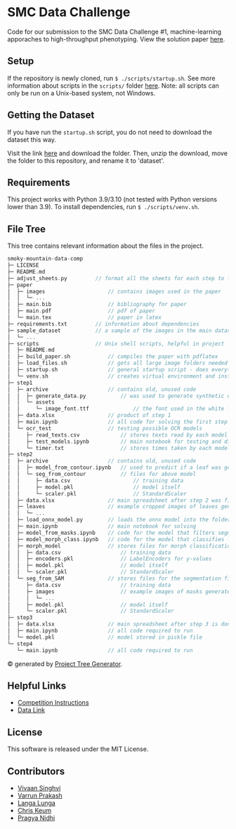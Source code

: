 # SMC Data Challenge

Code for our submission to the SMC Data Challenge #1, machine-learning apporaches to high-throughput phenotyping. View the solution paper [here](https://github.com/vivaansinghvi07/smoky-mountain-data-comp/blob/main/paper/main.pdf).

## Setup

If the repository is newly cloned, run `$ ./scripts/startup.sh`. See more information about scripts in the `scripts/` folder [here](https://github.com/vivaansinghvi07/smoky-mountain-data-comp/tree/main/scripts). Note: all scripts can only be run on a Unix-based system, not Windows.

## Getting the Dataset

If you have run the `startup.sh` script, you do not need to download the dataset this way.

Visit the link [here](https://labkey.ornl.gov:8443/labkey/CBI/Martin/PUBLIC_DATA/Davis_Common_Garden_Genotypes/project-begin.view?) and download the folder. Then, unzip the download, move the folder to this repository, and rename it to 'dataset'.

## Requirements

This project works with Python 3.9/3.10 (not tested with Python versions lower than 3.9). To install dependencies, run `$ ./scripts/venv.sh`.

## File Tree

This tree contains relevant information about the files in the project.

```c
smoky-mountain-data-comp
├─ LICENSE                  
├─ README.md
├─ adjust_sheets.py         // format all the sheets for each step to look nicer
├─ paper                    
│  ├─ images                    // contains images used in the paper
│  │  └─ ... 
│  ├─ main.bib                  // bibliography for paper
│  ├─ main.pdf                  // pdf of paper
│  └─ main.tex                  // paper in latex
├─ requirements.txt         // information about dependencies
├─ sample_dataset           // a sample of the images in the main dataset
│  └─ ...
├─ scripts                  // Unix shell scripts, helpful in project
│  ├─ README.md                
│  ├─ build_paper.sh            // compiles the paper with pdflatex
│  ├─ load_files.sh             // gets all large image folders needed for this code
│  ├─ startup.sh                // general startup script - does everything needed
│  └─ venv.sh                   // creates virtual environment and installs dependencies
├─ step1                    
│  ├─ archive                   // contains old, unused code
│  │  ├─ generate_data.py           // was used to generate synthetic data for training OCR
│  │  └─ assets                     
│  │     └─ image_font.ttf              // the font used in the white label
│  ├─ data.xlsx                 // product of step 1
│  ├─ main.ipynb                // all code for solving the first step
│  └─ ocr_test                  // testing possible OCR models
│     ├─ read_texts.csv             // stores texts read by each model
│     ├─ test_models.ipynb          // main notebook for testing and displaying the graphs
│     └─ timer.txt                  // stores times taken by each model
├─ step2
│  ├─ archive                   // contains old, unused code
│  │  ├─ model_from_contour.ipynb   // used to predict if a leaf was good or not from the contour itself 
│  │  └─ seg_from_contour           // files for above model
│  │     ├─ data.csv                    // training data
│  │     ├─ model.pkl                   // model itself
│  │     └─ scaler.pkl                  // StandardScaler
│  ├─ data.xlsx                 // main spreadsheet after step 2 was finished
│  ├─ leaves                    // example cropped images of leaves generated later on in step 2
│  │  └─ ...
│  ├─ load_onnx_model.py        // loads the onnx model into the folder
│  ├─ main.ipynb                // main notebook for solving
│  ├─ model_from_masks.ipynb    // code for the model that filters segmented leaves based on leaf-ness
│  ├─ model_morph_class.ipynb   // code for the model that classifies leaf morphologies
│  ├─ morph_model               // stores files for morph classification model
│  │  ├─ data.csv                   // training data
│  │  ├─ encoders.pkl               // LabelEncoders for y-values
│  │  ├─ model.pkl                  // model itself
│  │  └─ scaler.pkl                 // StandardScaler
│  └─ seg_from_SAM              // stores files for the segmentation filter model
│     ├─ data.csv                   // training data
│     ├─ images                     // example images of masks generated
│     │  └─ ...
│     ├─ model.pkl                  // model itself
│     └─ scaler.pkl                 // StandardScaler
├─ step3
│  ├─ data.xlsx                 // main spreadsheet after step 3 is done
│  ├─ main.ipynb                // all code required to run 
│  └─ model.pkl                 // model stored in pickle file
└─ step4
   └─ main.ipynb                // all code required to run
```
© generated by [Project Tree Generator](https://woochanleee.github.io/project-tree-generator).

## Helpful Links

- [Competition Instructions](https://smc-datachallenge.ornl.gov/ch1_phenotyping/)
- [Data Link](https://labkey.ornl.gov:8443/labkey/CBI/Martin/PUBLIC_DATA/Davis_Common_Garden_Genotypes/project-begin.view?)

## License

This software is released under the MIT License.

## Contributors
- [Vivaan Singhvi](https://www.github.com/vivaansinghvi07)
- [Varrun Prakash](https://www.github.com/vman-lang)
- [Langa Lunga](https://www.github.com/Langali)
- [Chris Keum](https://www.github.com/chrisisbetter)
- [Pragya Nidhi](https://www.github.com/Pragya06Nidhi)